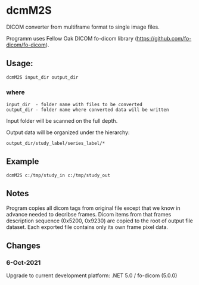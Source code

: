 # dcmM2S

DICOM converter from multiframe format to single image files.

Programm uses Fellow Oak DICOM fo-dicom library (https://github.com/fo-dicom/fo-dicom).

## Usage:

    dcmM2S input_dir output_dir

### where

    input_dir  - folder name with files to be converted
    output_dir - folder name where converted data will be written

Input folder will be scanned on the full depth.

Output data will be organized under the hierarchy:

    output_dir/study_label/series_label/*

## Example

    dcmM2S c:/tmp/study_in c:/tmp/study_out

## Notes

Program copies all dicom tags from original file except that we know in advance needed to decribse frames. Dicom items from that frames description sequence (0x5200, 0x9230) are copied to the root of output file dataset. Each exported file contains only its own frame pixel data.

## Changes

### 6-Oct-2021

Upgrade to current development platform: .NET 5.0 / fo-dicom (5.0.0)